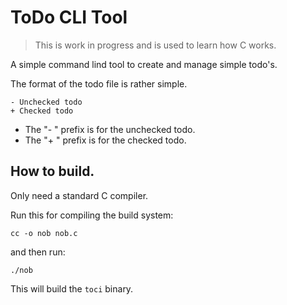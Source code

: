 # ToDo CLI Tool

> This is work in progress and is used to learn how C works.

A simple command lind tool to create and manage simple todo's.

The format of the todo file is rather simple.

```
- Unchecked todo
+ Checked todo
```

- The "- " prefix is for the unchecked todo.
- The "+ " prefix is for the checked todo.

## How to build.

Only need a standard C compiler.

Run this for compiling the build system:

```
cc -o nob nob.c
```

and then run:

```
./nob
```

This will build the `toci` binary.

